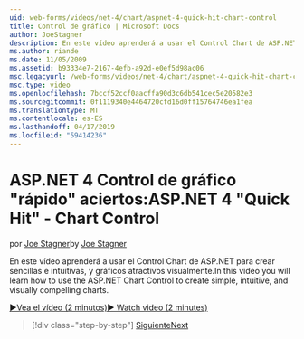 ```yaml
---
uid: web-forms/videos/net-4/chart/aspnet-4-quick-hit-chart-control
title: Control de gráfico | Microsoft Docs
author: JoeStagner
description: En este vídeo aprenderá a usar el Control Chart de ASP.NET para crear sencillas e intuitivas, y gráficos atractivos visualmente.
ms.author: riande
ms.date: 11/05/2009
ms.assetid: b93334e7-2167-4efb-a92d-e0ef5d98ac06
msc.legacyurl: /web-forms/videos/net-4/chart/aspnet-4-quick-hit-chart-control
msc.type: video
ms.openlocfilehash: 7bccf52ccf0aacffa90d3c6db541cec5e20582e3
ms.sourcegitcommit: 0f1119340e4464720cfd16d0ff15764746ea1fea
ms.translationtype: MT
ms.contentlocale: es-ES
ms.lasthandoff: 04/17/2019
ms.locfileid: "59414236"
---
```

# <a name="aspnet-4-quick-hit---chart-control"></a><span data-ttu-id="cd43e-103">ASP.NET 4 Control de gráfico "rápido" aciertos:</span><span class="sxs-lookup"><span data-stu-id="cd43e-103">ASP.NET 4 "Quick Hit" - Chart Control</span></span>

<span data-ttu-id="cd43e-104">por [Joe Stagner](https://github.com/JoeStagner)</span><span class="sxs-lookup"><span data-stu-id="cd43e-104">by [Joe Stagner](https://github.com/JoeStagner)</span></span>

<span data-ttu-id="cd43e-105">En este vídeo aprenderá a usar el Control Chart de ASP.NET para crear sencillas e intuitivas, y gráficos atractivos visualmente.</span><span class="sxs-lookup"><span data-stu-id="cd43e-105">In this video you will learn how to use the ASP.NET Chart Control to create simple, intuitive, and visually compelling charts.</span></span> 

[<span data-ttu-id="cd43e-106">&#9654;Vea el vídeo (2 minutos)</span><span class="sxs-lookup"><span data-stu-id="cd43e-106">&#9654; Watch video (2 minutes)</span></span>](https://channel9.msdn.com/Blogs/ASP-NET-Site-Videos/aspnet-4-quick-hit-chart-control)

> [!div class="step-by-step"]
> [<span data-ttu-id="cd43e-107">Siguiente</span><span class="sxs-lookup"><span data-stu-id="cd43e-107">Next</span></span>](aspnet-4-how-do-i-introducing-the-new-chart-control-in-visual-studio-2010.md)
